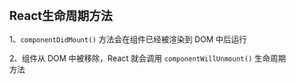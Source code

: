 ## React生命周期方法

1、`componentDidMount()` 方法会在组件已经被渲染到 DOM 中后运行

2、组件从 DOM 中被移除，React 就会调用 `componentWillUnmount()` 生命周期方法


